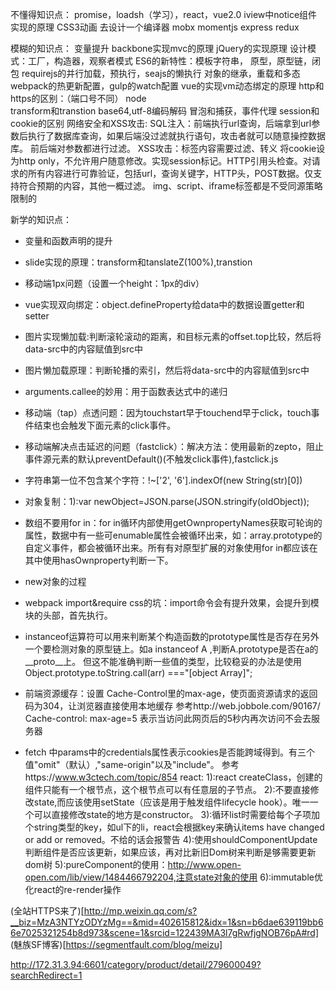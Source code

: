 
不懂得知识点：
promise，loadsh（学习），react，vue2.0
iview中notice组件实现的原理
CSS3动画
去设计一个编译器
mobx
momentjs
express
redux


模糊的知识点：
变量提升
backbone实现mvc的原理
jQuery的实现原理
设计模式：工厂，构造器，观察者模式
ES6的新特性：模板字符串，
原型，原型链，闭包
requirejs的并行加载，预执行，seajs的懒执行
对象的继承，重载和多态
webpack的热更新配置，gulp的watch配置
vue的实现vm动态绑定的原理
http和https的区别：（端口号不同）
node  
transform和transtion
base64,utf-8编码解码
冒泡和捕获，事件代理
session和cookie的区别
网络安全和XSS攻击:
	SQL注入：前端执行url查询，后端拿到url参数后执行了数据库查询，如果后端没过滤就执行语句，攻击者就可以随意操控数据库。
			前后端对参数都进行过滤。
	XSS攻击：标签内容需要过滤、转义
	将cookie设为http only，不允许用户随意修改。实现session标记。HTTP引用头检查。对请求的所有内容进行可靠验证，包括url，查询关键字，HTTP头，POST数据。仅支持符合预期的内容，其他一概过滤。
	img、script、iframe标签都是不受同源策略限制的


新学的知识点：
- 变量和函数声明的提升
- slide实现的原理：transform和tanslateZ(100%),transtion
- 移动端1px问题（设置一个height：1px的div）
- vue实现双向绑定：object.defineProperty给data中的数据设置getter和setter
- 图片实现懒加载:判断滚轮滚动的距离，和目标元素的offset.top比较，然后将data-src中的内容赋值到src中
- 图片懒加载原理：判断轮播的索引，然后将data-src中的内容赋值到src中
- arguments.callee的妙用：用于函数表达式中的递归
- 移动端（tap）点透问题：因为touchstart早于touchend早于click，touch事件结束也会触发下面元素的click事件。
- 移动端解决点击延迟的问题（fastclick）：解决方法：使用最新的zepto，阻止事件源元素的默认preventDefault()(不触发click事件),fastclick.js
- 字符串第一位不包含某个字符：!~['2', '6'].indexOf(new String(str)[0])
- 对象复制：1):var newObject=JSON.parse(JSON.stringify(oldObject));
- 数组不要用for in：for in循环内部使用getOwnpropertyNames获取可轮询的属性，数据中有一些可enumable属性会被循环出来，如：array.prototype的自定义事件，都会被循环出来。所有有对原型扩展的对象使用for in都应该在其中使用hasOwnproperty判断一下。
- new对象的过程
- webpack import&require css的坑：import命令会有提升效果，会提升到模块的头部，首先执行。
- instanceof运算符可以用来判断某个构造函数的prototype属性是否存在另外一个要检测对象的原型链上。如a instanceof A ,判断A.prototype是否在a的__proto__上。
	但这不能准确判断一些值的类型，比较稳妥的办法是使用Object.prototype.toString.call(arr) ==="[object Array]";
	
	
- 前端资源缓存：设置 Cache-Control里的max-age，使页面资源请求的返回码为304，让浏览器直接使用本地缓存
	参考http://web.jobbole.com/90167/
	Cache-control: max-age=5
	表示当访问此网页后的5秒内再次访问不会去服务器

	
- fetch 中params中的credentials属性表示cookies是否能跨域得到。有三个值"omit"（默认）,"same-origin"以及"include"。
	参考https://www.w3ctech.com/topic/854
react:
1):react createClass，创建的组件只能有一个根节点，这个根节点可以有任意层的子节点。
2):不要直接修改state,而应该使用setState（应该是用于触发组件lifecycle hook）。唯一一个可以直接修改state的地方是constructor。
3):循环list时需要给每个子项加个string类型的key，如ul下的li，react会根据key来确认items have changed or add or removed。不给的话会报警告
4):使用shouldComponentUpdate判断组件是否应该更新，如果应该，再对比新旧Dom树来判断是够需要更新dom树
5):pureComponent的使用：http://www.open-open.com/lib/view/1484466792204,注意state对象的使用
6):immutable优化react的re-render操作


(全站HTTPS来了)[http://mp.weixin.qq.com/s?__biz=MzA3NTYzODYzMg==&mid=402615812&idx=1&sn=b6dae639119bb66e7025321254b8d973&scene=1&srcid=122439MA3l7gRwfjgNOB76pA#rd]
(魅族SF博客)[https://segmentfault.com/blog/meizu]

http://172.31.3.94:6601/category/product/detail/279600049?searchRedirect=1

